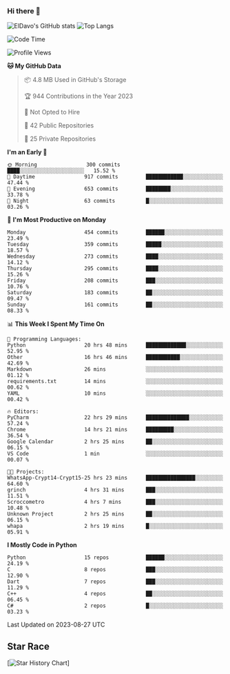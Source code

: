 ### Hi there 👋
![ElDavo's GitHub stats](https://github-readme-stats.vercel.app/api?username=ElDavoo&show_icons=true&theme=chartreuse-dark)
![Top Langs](https://github-readme-stats.vercel.app/api/top-langs/?username=ElDavoo&theme=chartreuse-dark&layout=compact)

<!--START_SECTION:waka-->
![Code Time](http://img.shields.io/badge/Code%20Time-203%20hrs%2049%20mins-blue)

![Profile Views](http://img.shields.io/badge/Profile%20Views-0-blue)

**🐱 My GitHub Data** 

> 📦 4.8 MB Used in GitHub's Storage 
 > 
> 🏆 944 Contributions in the Year 2023
 > 
> 🚫 Not Opted to Hire
 > 
> 📜 42 Public Repositories 
 > 
> 🔑 25 Private Repositories 
 > 
**I'm an Early 🐤** 

```text
🌞 Morning                300 commits         ████░░░░░░░░░░░░░░░░░░░░░   15.52 % 
🌆 Daytime                917 commits         ████████████░░░░░░░░░░░░░   47.44 % 
🌃 Evening                653 commits         ████████░░░░░░░░░░░░░░░░░   33.78 % 
🌙 Night                  63 commits          █░░░░░░░░░░░░░░░░░░░░░░░░   03.26 % 
```
📅 **I'm Most Productive on Monday** 

```text
Monday                   454 commits         ██████░░░░░░░░░░░░░░░░░░░   23.49 % 
Tuesday                  359 commits         █████░░░░░░░░░░░░░░░░░░░░   18.57 % 
Wednesday                273 commits         ████░░░░░░░░░░░░░░░░░░░░░   14.12 % 
Thursday                 295 commits         ████░░░░░░░░░░░░░░░░░░░░░   15.26 % 
Friday                   208 commits         ███░░░░░░░░░░░░░░░░░░░░░░   10.76 % 
Saturday                 183 commits         ██░░░░░░░░░░░░░░░░░░░░░░░   09.47 % 
Sunday                   161 commits         ██░░░░░░░░░░░░░░░░░░░░░░░   08.33 % 
```


📊 **This Week I Spent My Time On** 

```text
💬 Programming Languages: 
Python                   20 hrs 48 mins      █████████████░░░░░░░░░░░░   52.95 % 
Other                    16 hrs 46 mins      ███████████░░░░░░░░░░░░░░   42.69 % 
Markdown                 26 mins             ░░░░░░░░░░░░░░░░░░░░░░░░░   01.12 % 
requirements.txt         14 mins             ░░░░░░░░░░░░░░░░░░░░░░░░░   00.62 % 
YAML                     10 mins             ░░░░░░░░░░░░░░░░░░░░░░░░░   00.42 % 

🔥 Editors: 
PyCharm                  22 hrs 29 mins      ██████████████░░░░░░░░░░░   57.24 % 
Chrome                   14 hrs 21 mins      █████████░░░░░░░░░░░░░░░░   36.54 % 
Google Calendar          2 hrs 25 mins       ██░░░░░░░░░░░░░░░░░░░░░░░   06.15 % 
VS Code                  1 min               ░░░░░░░░░░░░░░░░░░░░░░░░░   00.07 % 

🐱‍💻 Projects: 
WhatsApp-Crypt14-Crypt15-25 hrs 23 mins      ████████████████░░░░░░░░░   64.60 % 
grinch                   4 hrs 31 mins       ███░░░░░░░░░░░░░░░░░░░░░░   11.51 % 
Scroccometro             4 hrs 7 mins        ███░░░░░░░░░░░░░░░░░░░░░░   10.48 % 
Unknown Project          2 hrs 25 mins       ██░░░░░░░░░░░░░░░░░░░░░░░   06.15 % 
whapa                    2 hrs 19 mins       █░░░░░░░░░░░░░░░░░░░░░░░░   05.91 % 
```

**I Mostly Code in Python** 

```text
Python                   15 repos            ██████░░░░░░░░░░░░░░░░░░░   24.19 % 
C                        8 repos             ███░░░░░░░░░░░░░░░░░░░░░░   12.90 % 
Dart                     7 repos             ███░░░░░░░░░░░░░░░░░░░░░░   11.29 % 
C++                      4 repos             ██░░░░░░░░░░░░░░░░░░░░░░░   06.45 % 
C#                       2 repos             █░░░░░░░░░░░░░░░░░░░░░░░░   03.23 % 
```




 Last Updated on 2023-08-27 UTC
<!--END_SECTION:waka-->

## Star Race

[![Star History Chart](https://api.star-history.com/svg?repos=ElDavoo/WhatsApp-Crypt14-Crypt15-Decrypter,ElDavoo/TuringOS,EliteAndroidApps/WhatsApp-Crypt12-Decrypter,KnugiHK/Whatsapp-Chat-Exporter&type=Date)]
